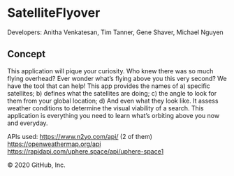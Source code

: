 # SatelliteFlyover

Developers:  Anitha Venkatesan,  Tim Tanner,  Gene Shaver,  Michael Nguyen

## Concept


This application will pique your curiosity. Who knew there was so much flying overhead? Ever wonder what’s flying above you this very second?  We have the tool that can help! This app provides the names of a) specific satellites; b) defines what the satellites are doing; c) the angle to look for them from your global location; d) And even what they look like.  It assess weather conditions to determine the visual viability of a search. This application is everything you need to learn what’s orbiting above you now and everyday.


APIs used: https://www.n2yo.com/api/ (2 of them) https://openweathermap.org/api https://rapidapi.com/uphere.space/api/uphere-space1

© 2020 GitHub, Inc.
